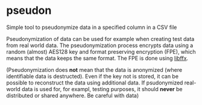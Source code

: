 # pseudon
Simple tool to pseudonymize data in a specified column in a CSV file

Pseudonymization of data can be used for example when creating test data from real world data.
The pseudonymization process encrypts data using a random (almost) AES128 key and format preserving encryption (FPE),
which means that the data keeps the same format. The FPE is done using [libffx](https://github.com/emulbreh/pyffx). 

(Pseudonymization does **not** mean that the data is anonymized (where identifiable data is destructed). Even if the key
not is stored, it can be possible to reconstruct the data using additional data. If psudonymized real-world data is used
for, for exampl, testing purposes, it should **never** be distributed or shared anywhere. Be careful with data)
